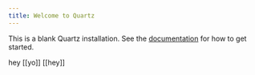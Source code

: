 ```yaml
---
title: Welcome to Quartz
---
```


This is a blank Quartz installation.
See the [documentation](https://quartz.jzhao.xyz) for how to get started.

hey [[yo]]
[[hey]]